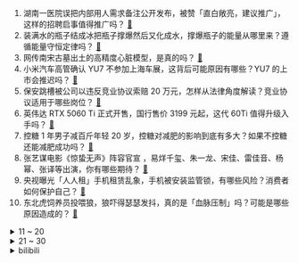 1. 湖南一医院误把内部用人需求备注公开发布，被赞「直白敞亮，建议推广」，这样的招聘启事值得推广吗？ [:link:](https://www.zhihu.com/question/1895874115145023974)
2. 装满水的瓶子结成冰把瓶子撑爆然后又化成水，撑爆瓶子的能量从哪里来？遵循能量守恒定律吗？ [:link:](https://www.zhihu.com/question/14105258432)
3. 网传南宋古墓出土的高精度心脏模型，是真的吗？ [:link:](https://www.zhihu.com/question/1895760891712092018)
4. 小米汽车高管确认 YU7 不参加上海车展，这背后可能原因有哪些？YU7 的上市会推迟吗？ [:link:](https://www.zhihu.com/question/1895805037193700905)
5. 保安跳槽被公司以违反竞业协议索赔 20 万元，怎样从法律角度解读？竞业协议适用于哪些岗位？ [:link:](https://www.zhihu.com/question/1895952809641342322)
6. 英伟达 RTX 5060 Ti 正式开售，国行售价 3199 元起，这代 60Ti 值得升级入手吗？ [:link:](https://www.zhihu.com/question/1896149871578281604)
7. 控糖 1 年男子减百斤年轻 20 岁，控糖对减肥的影响到底有多大？如果不控糖还能减肥成功吗？ [:link:](https://www.zhihu.com/question/1893703711269807752)
8. 张艺谋电影《惊蛰无声》阵容官宣 ，易烊千玺、朱一龙、宋佳、雷佳音、杨幂、张译等出演，你有哪些期待？ [:link:](https://www.zhihu.com/question/1895136581116990684)
9. 央视曝光「人人租」手机租赁乱象，手机被安装监管锁，有哪些风险？消费者如何保护自己？ [:link:](https://www.zhihu.com/question/1895154881918104266)
10. 东北虎饲养员投喂狼，狼吓得瑟瑟发抖，真的是「血脉压制」吗？可能是哪些原因造成的？ [:link:](https://www.zhihu.com/question/1893309478075590472)
<details>
<summary>11 ~ 20</summary>

11. 24-25赛季欧联1/4决赛，曼联总比分7-6里昂晋级，马奎尔绝杀，奥纳纳压哨抽筋，如何评价这场比赛？ [:link:](https://www.zhihu.com/question/1896439443352708938)
12. 如何评价《三角洲行动》S4 赛季的一系列改动？哪些让你感到惊喜/不足？ [:link:](https://www.zhihu.com/question/1896147543924105996)
13. 美国劳工部长称，要把纺织业从越南等国手中「夺回来」，目前越南等国纺织业情况如何？美国夺回面临哪些难题？ [:link:](https://www.zhihu.com/question/1895899396899582765)
14. 作为贾家未来族长的贾蓉为什么要娶一个小官的养女做正妻？ [:link:](https://www.zhihu.com/question/11017816545)
15. 调查显示超 6 成应届毕业生遇到过就业歧视，你遇到过吗？你有没有过成功「反击」职场歧视的经历？ [:link:](https://www.zhihu.com/question/1895473216656488130)
16. 为什么人在一事无成的时候往往不会被人尊重被人瞧得起？ [:link:](https://www.zhihu.com/question/644786064)
17. 是不是天才多出于世家呢？ [:link:](https://www.zhihu.com/question/385491060)
18. 「饺子外观」被韩国企业在美申请专利，中国人在美国做饺子要交专利费了吗？哪些情况下算侵权？ [:link:](https://www.zhihu.com/question/1895756722561345169)
19. 如何看待 25 考研清华航发院 425 分考生被刷，361 分考生被录取？ [:link:](https://www.zhihu.com/question/1894463941209485350)
20. 昨天领导把我训了一顿，说我不能只管自己那一亩三分地，完成自己的工作以后，要主动帮助同事，我怎么办？ [:link:](https://www.zhihu.com/question/1894690629386224245)
</details>
<details>
<summary>21 ~ 30</summary>

21. 我们常说的中华上下5000年文明是从什么时候开始算的？ [:link:](https://www.zhihu.com/question/1891827168750858742)
22. 2025年NBA季后赛，你看好哪只队伍夺冠？ [:link:](https://www.zhihu.com/question/14728372249)
23. 我国成功构建首个地月空间三星星座，此项技术创新将如何推动我国地月空间开发与深空探索？具有哪些战略意义？ [:link:](https://www.zhihu.com/question/1895763233983414870)
24. 「读书改变命运」在今天是否仍是有效叙事？ [:link:](https://www.zhihu.com/question/1895071560001352152)
25. 月收入一万的人配买十八万左右的车吗？ [:link:](https://www.zhihu.com/question/664294712)
26. 16 岁奥数天才坠楼去世，疑因压力过大，父母该从哪些方面关注孩子心理健康？可以怎样引导孩子释放压力？ [:link:](https://www.zhihu.com/question/1895545842309489219)
27. 飞机能否在一个巨大的跑步机上降落？以减少跑道长度，比如安装在航母上? [:link:](https://www.zhihu.com/question/1895266599809831347)
28. 概率学这门学科是人类承认自己无知的一种妥协么？ [:link:](https://www.zhihu.com/question/1895416973040527057)
29. 计算机本科生花大量时间写编译器，操作系统是不是不务正业？ [:link:](https://www.zhihu.com/question/321433640)
30. 如果把桥都拆了，图们江可否被疏浚至具备航运价值？ [:link:](https://www.zhihu.com/question/396485576)
</details><details>
<summary>bilibili</summary>

</details>